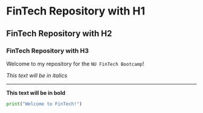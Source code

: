 # FinTech Repository with H1

## FinTech Repository with H2

### FinTech Repository with H3

Welcome to my repository for the `NU FinTech Bootcamp`!

*This text will be in italics*

---

**This text will be in bold**

``` python
print("Welcome to FinTech!")
```
